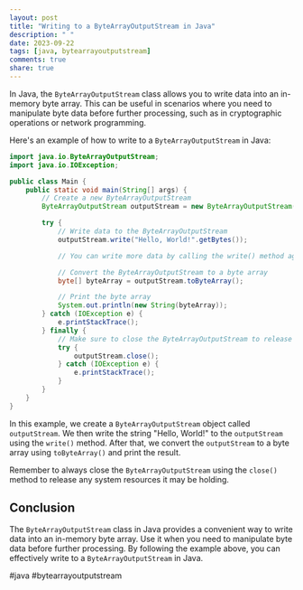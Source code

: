 ```yaml
---
layout: post
title: "Writing to a ByteArrayOutputStream in Java"
description: " "
date: 2023-09-22
tags: [java, bytearrayoutputstream]
comments: true
share: true
---
```


In Java, the `ByteArrayOutputStream` class allows you to write data into an in-memory byte array. This can be useful in scenarios where you need to manipulate byte data before further processing, such as in cryptographic operations or network programming.

Here's an example of how to write to a `ByteArrayOutputStream` in Java:

```java
import java.io.ByteArrayOutputStream;
import java.io.IOException;

public class Main {
    public static void main(String[] args) {
        // Create a new ByteArrayOutputStream
        ByteArrayOutputStream outputStream = new ByteArrayOutputStream();

        try {
            // Write data to the ByteArrayOutputStream
            outputStream.write("Hello, World!".getBytes());

            // You can write more data by calling the write() method again

            // Convert the ByteArrayOutputStream to a byte array
            byte[] byteArray = outputStream.toByteArray();

            // Print the byte array
            System.out.println(new String(byteArray));
        } catch (IOException e) {
            e.printStackTrace();
        } finally {
            // Make sure to close the ByteArrayOutputStream to release resources
            try {
                outputStream.close();
            } catch (IOException e) {
                e.printStackTrace();
            }
        }
    }
}
```

In this example, we create a `ByteArrayOutputStream` object called `outputStream`. We then write the string "Hello, World!" to the `outputStream` using the `write()` method. After that, we convert the `outputStream` to a byte array using `toByteArray()` and print the result.

Remember to always close the `ByteArrayOutputStream` using the `close()` method to release any system resources it may be holding.

## Conclusion

The `ByteArrayOutputStream` class in Java provides a convenient way to write data into an in-memory byte array. Use it when you need to manipulate byte data before further processing. By following the example above, you can effectively write to a `ByteArrayOutputStream` in Java.

\#java #bytearrayoutputstream